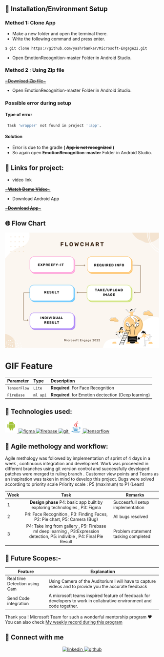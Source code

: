 
## 🚩 Installation/Environment Setup

 ### Method 1:  Clone App 
  
  * Make a new folder and open the terminal there.
  * Write the following command and press enter.
  
  ```bash
  $ git clone https://github.com/yashrbankar/Microsoft-Engage22.git
```
* Open EmotionRecognition-master Folder in Android Studio.

### Method 2 : Using Zip file 
<a href="https://drive.google.com/drive/folders/1LIFcskxFhfe2Knc6tHj6EG_mi69Z7aht?usp=sharing" target="_blank">~~~Download Zip file~~~</a>
* Open EmotionRecognition-master Folder in Android Studio.

### Possible error during setup
#### Type of error 
 ```bash
  Task 'wrapper' not found in project ':app'.
```
#### Solution

* Error is due to the gradle **( ~~App is not recognized~~ )**
* So again open **EmotionRecognition-master** Folder in Android Studio.

## 🔗 Links for project:

* video link

<a href="https://youtu.be/OZNkSERFPIM" target="_blank">~~~**Watch Demo Video**~~~</a>


* Download Android App

<a href="https://drive.google.com/drive/folders/1LIFcskxFhfe2Knc6tHj6EG_mi69Z7aht?usp=sharing" target="_blank">~~~**Download App**~~~</a>


## 🌐 Flow Chart 

<a href="https://github.com/yashrbankar" target="_blank" rel="noreferrer noopener" >
<img src="r-img/flowchart.png" alt="download">
 </img>
 </a>
 
 
 
 # GIF Feature
 
| Parameter | Type     | Description                |
| :-------- | :------- | :------------------------- |
| `TensorFlow` | `Lite` | **Required**. For Face Recognition |
| `FireBase` | `ml api` | **Required**. for Emotion dectection (Deep learning)|


##  🚩 Technologies used:
<p align="left"> <a href="https://developer.android.com" target="_blank" rel="noreferrer"> <img src="https://raw.githubusercontent.com/devicons/devicon/master/icons/android/android-original-wordmark.svg" alt="android" width="40" height="40"/> </a> <a href="https://www.figma.com/" target="_blank" rel="noreferrer"> <img src="https://www.vectorlogo.zone/logos/figma/figma-icon.svg" alt="figma" width="40" height="40"/> </a> <a href="https://firebase.google.com/" target="_blank" rel="noreferrer"> <img src="https://www.vectorlogo.zone/logos/firebase/firebase-icon.svg" alt="firebase" width="40" height="40"/> </a> <a href="https://git-scm.com/" target="_blank" rel="noreferrer"> <img src="https://www.vectorlogo.zone/logos/git-scm/git-scm-icon.svg" alt="git" width="40" height="40"/> </a> <a href="https://www.java.com" target="_blank" rel="noreferrer"> <img src="https://raw.githubusercontent.com/devicons/devicon/master/icons/java/java-original.svg" alt="java" width="40" height="40"/> </a> <a href="https://www.tensorflow.org" target="_blank" rel="noreferrer"> <img src="https://www.vectorlogo.zone/logos/tensorflow/tensorflow-icon.svg" alt="tensorflow" width="40" height="40"/> </a> </p>

 ## 🚩 Agile methology and workflow:
Agile methology was followed by implementation of sprint of 4 days in a week , continuous integration and developmet.
Work was proceeded in different branches using git version control and successfully developed patches were merged to ruling branch . Customer view points and Teams as an inspiration was taken in mind to develop this project. Bugs were solved according to priority scale
Priority scale : P5 (maximum) to P1 (Least)

| Week | Task |  Remarks |
|------|:----:|---------|
| 1    | **Design phase** P4: basic app built by exploring technologies  , P3: Figma|   Successfull setup implementation           |
| 2    | P4: Face Recognition , P3: Finding Faces, P2: Pie chart, P5: Camera (Bug)     |    All bugs resolved             |
| 3    | P4: Take img from gallery , P5: Firebase ml deep learning  , P3:Expression detection, P5: indivible , P4: Final Pie Result    |     Problem statement tasking completed|


## 🚩 Future Scopes:-
Feature | Explanation
------------ | -------------
Real time Detection using Cam | Using Camera of the Auditorium I will have to capture videos and to provide you the accurate feedback     
Send Code integration | A microsoft teams inspired feature of feedback for developers to work in collabrative environment and code together.

Thank you ! Microsoft Team for such a wonderful mentorship program ❤️
You can also check [My weekly record during this program](https://docs.google.com/document/d/17KTl62Htz-D9crD_tCRvy3G41SqS5Lw5Vvjkq5Fu2qM/edit?usp=sharing)



## 🤝 Connect with me 


<div align="center">
 <a href="ttps://www.linkedin.com/in/yash-bankar-7962a51ba/" target="_blank">
<img src=https://img.shields.io/badge/linkedin-%231E77B5.svg?&style=for-the-badge&logo=linkedin&logoColor=white alt=linkedin style="margin-bottom: 5px;" />
</a>

<a href="https://github.com/yashrbankar" target="_blank">
<img src=https://img.shields.io/badge/github-%2324292e.svg?&style=for-the-badge&logo=github&logoColor=white alt=github style="margin-bottom: 5px;" />
</a>

</div>
 
 
